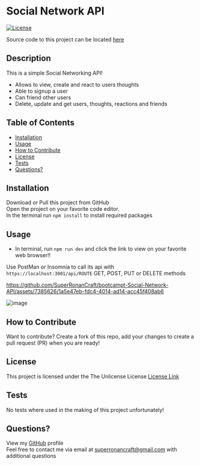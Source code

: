 # Social Network API

[![License](https://img.shields.io/badge/license-Unlicense-blue.svg)](http://unlicense.org/)

Source code to this project can be located [here](server.js)

## Description

This is a simple Social Networking API!

- Allows to view, create and react to users thoughts
- Able to signup a user
- Can friend other users
- Delete, update and get users, thoughts, reactions and friends

## Table of Contents

- [Installation](#installation)
- [Usage](#usage)
- [How to Contribute](#how-to-contribute)
- [License](#license)
- [Tests](#tests)
- [Questions?](#questions)

## Installation

Download or Pull this project from GitHub <br />Open the project on your favorite code editor. <br />In the terminal run `npm install` to install required packages

## Usage

- In terminal, run `npm run dev` and click the link to view on your favorite web browser!!

Use PostMan or Insomnia to call its api with `https://localhost:3001/api/ROUTE` GET, POST, PUT or DELETE methods



https://github.com/SuperRonanCraft/bootcampt-Social-Network-API/assets/7385626/1a5e47eb-fdc4-4014-ad14-acc45f408ab6



![image](https://github.com/SuperRonanCraft/bootcampt-Social-Network-API/assets/7385626/5339968e-c42d-4e61-93d3-5a1526cd1012)


## How to Contribute

Want to contribute? Create a fork of this repo, add your changes to create a pull request (PR) when you are ready!

## License

This project is licensed under the The Unlicense License
[License Link](http://unlicense.org/)

## Tests

No tests where used in the making of this project unfortunately!

## Questions?

View my [GitHub](https://github.com/SuperRonanCraft) profile  
Feel free to contact me via email at superronancraft@gmail.com with additional questions
